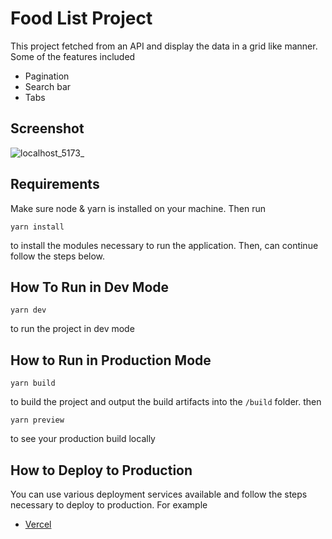 # Food List Project

This project fetched from an API and display the data in a grid like manner. Some of the features included

-   Pagination
-   Search bar
-   Tabs

## Screenshot

![localhost_5173_](https://github.com/RashCD/food-list/assets/28553896/ad981272-6074-4cbc-bc19-65b666e1b89a)

## Requirements

Make sure node & yarn is installed on your machine. Then run

`yarn install`

to install the modules necessary to run the application. Then, can continue follow the steps below.

## How To Run in Dev Mode

`yarn dev`

to run the project in dev mode

## How to Run in Production Mode

`yarn build`

to build the project and output the build artifacts into the `/build` folder. then

`yarn preview`

to see your production build locally

## How to Deploy to Production

You can use various deployment services available and follow the steps necessary to deploy to production. For example

-   [Vercel](https://vercel.com/docs/deployments/overview)

